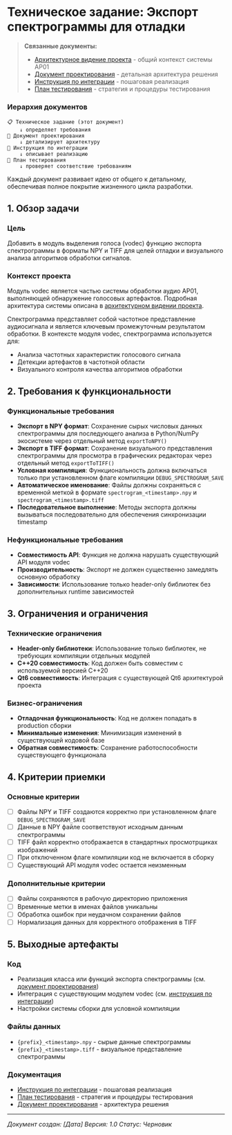 # Техническое задание: Экспорт спектрограммы для отладки

> **Связанные документы:**
> - [Архитектурное видение проекта](../../../docs/project_vision.md) - общий контекст системы AP01
> - [Документ проектирования](Design_Document.md) - детальная архитектура решения
> - [Инструкция по интеграции](Integration_Guide.md) - пошаговая реализация
> - [План тестирования](Testing_Plan.md) - стратегия и процедуры тестирования

### Иерархия документов

```
📋 Техническое задание (этот документ)
    ↓ определяет требования
📐 Документ проектирования
    ↓ детализирует архитектуру
🔧 Инструкция по интеграции
    ↓ описывает реализацию
🧪 План тестирования
    ↓ проверяет соответствие требованиям
```

Каждый документ развивает идею от общего к детальному, обеспечивая полное покрытие жизненного цикла разработки.

## 1. Обзор задачи

### Цель
Добавить в модуль выделения голоса (vodec) функцию экспорта спектрограммы в форматы NPY и TIFF для целей отладки и визуального анализа алгоритмов обработки сигналов.

### Контекст проекта
Модуль vodec является частью системы обработки аудио AP01, выполняющей обнаружение голосовых артефактов. Подробная архитектура системы описана в [архитектурном видении проекта](../../../docs/project_vision.md). 

Спектрограмма представляет собой частотное представление аудиосигнала и является ключевым промежуточным результатом обработки. В контексте модуля vodec, спектрограмма используется для:
- Анализа частотных характеристик голосового сигнала
- Детекции артефактов в частотной области
- Визуального контроля качества алгоритмов обработки

## 2. Требования к функциональности

### Функциональные требования
- **Экспорт в NPY формат**: Сохранение сырых числовых данных спектрограммы для последующего анализа в Python/NumPy экосистеме через отдельный метод `exportToNPY()`
- **Экспорт в TIFF формат**: Сохранение визуального представления спектрограммы для просмотра в графических редакторах через отдельный метод `exportToTIFF()`
- **Условная компиляция**: Функциональность должна включаться только при установленном флаге компиляции `DEBUG_SPECTROGRAM_SAVE`
- **Автоматическое именование**: Файлы должны сохраняться с временной меткой в формате `spectrogram_<timestamp>.npy` и `spectrogram_<timestamp>.tiff`
- **Последовательное выполнение**: Методы экспорта должны вызываться последовательно для обеспечения синхронизации timestamp

### Нефункциональные требования
- **Совместимость API**: Функция не должна нарушать существующий API модуля vodec
- **Производительность**: Экспорт не должен существенно замедлять основную обработку
- **Зависимости**: Использование только header-only библиотек без дополнительных runtime зависимостей

## 3. Ограничения и ограничения

### Технические ограничения
- **Header-only библиотеки**: Использование только библиотек, не требующих компиляции отдельных модулей
- **C++20 совместимость**: Код должен быть совместим с используемой версией C++20
- **Qt6 совместимость**: Интеграция с существующей Qt6 архитектурой проекта

### Бизнес-ограничения
- **Отладочная функциональность**: Код не должен попадать в production сборки
- **Минимальные изменения**: Минимизация изменений в существующей кодовой базе
- **Обратная совместимость**: Сохранение работоспособности существующего функционала

## 4. Критерии приемки

### Основные критерии
- [ ] Файлы NPY и TIFF создаются корректно при установленном флаге `DEBUG_SPECTROGRAM_SAVE`
- [ ] Данные в NPY файле соответствуют исходным данным спектрограммы
- [ ] TIFF файл корректно отображается в стандартных просмотрщиках изображений
- [ ] При отключенном флаге компиляции код не включается в сборку
- [ ] Существующий API модуля vodec остается неизменным

### Дополнительные критерии
- [ ] Файлы сохраняются в рабочую директорию приложения
- [ ] Временные метки в именах файлов уникальны
- [ ] Обработка ошибок при неудачном сохранении файлов
- [ ] Нормализация данных для корректного отображения в TIFF

## 5. Выходные артефакты

### Код
- Реализация класса или функций экспорта спектрограммы (см. [документ проектирования](Design_Document.md))
- Интеграция с существующим модулем vodec (см. [инструкция по интеграции](Integration_Guide.md))
- Настройки системы сборки для условной компиляции

### Файлы данных
- `{prefix}_<timestamp>.npy` - сырые данные спектрограммы
- `{prefix}_<timestamp>.tiff` - визуальное представление спектрограммы

### Документация
- [Инструкция по интеграции](Integration_Guide.md) - пошаговая реализация
- [План тестирования](Testing_Plan.md) - стратегия и процедуры тестирования
- [Документ проектирования](Design_Document.md) - архитектура решения

---

*Документ создан: [Дата]*
*Версия: 1.0*
*Статус: Черновик*

